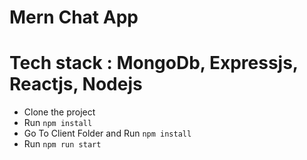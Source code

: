 # Mern Chat App

# Tech stack : MongoDb, Expressjs, Reactjs, Nodejs
- Clone the project
- Run `npm install`
- Go To Client Folder and Run `npm install`
- Run `npm run start`


